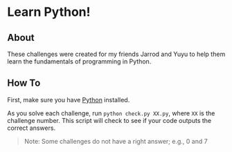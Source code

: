 # Learn Python!

## About

These challenges were created for my friends Jarrod and Yuyu to help them learn the fundamentals of programming in Python.

## How To

First, make sure you have [Python](https://www.python.org/downloads/) installed.

As you solve each challenge, run `python check.py XX.py`, where `XX` is the challenge number.
This script will check to see if your code outputs the correct answers.

> Note: Some challenges do not have a right answer; e.g., 0 and 7

